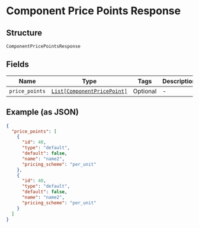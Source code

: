 
# Component Price Points Response

## Structure

`ComponentPricePointsResponse`

## Fields

| Name | Type | Tags | Description |
|  --- | --- | --- | --- |
| `price_points` | [`List[ComponentPricePoint]`](../../doc/models/component-price-point.md) | Optional | - |

## Example (as JSON)

```json
{
  "price_points": [
    {
      "id": 40,
      "type": "default",
      "default": false,
      "name": "name2",
      "pricing_scheme": "per_unit"
    },
    {
      "id": 40,
      "type": "default",
      "default": false,
      "name": "name2",
      "pricing_scheme": "per_unit"
    }
  ]
}
```

